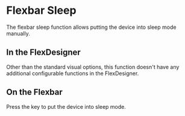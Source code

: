 # Flexbar Sleep

The flexbar sleep function allows putting the device into sleep mode manually.

## In the FlexDesigner

Other than the standard visual options, this function doesn't have any additional configurable functions in the FlexDesigner.

## On the Flexbar

Press the key to put the device into sleep mode.
